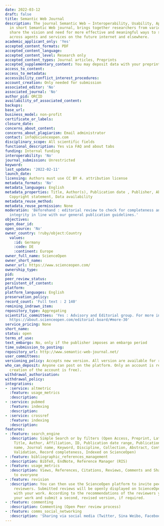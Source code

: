 ```yaml
---
date: 2022-03-12
draft: false
title: Semantic Web Journal
description: The journal Semantic Web – Interoperability, Usability, Applicability,
  in short Semantic Web journal, brings together researchers from various fields which
  share the vision and need for more effective and meaningful ways to share information
  across agents and services on the future internet and elsewhere.
academic_applicant_only: 'Yes'
accepted_content_formats: PDF
accepted_content_language:
accepted_content_level: Research only
accepted_content_types: Journal articles, Preprints
accepted_supplementary_content: You may deposit data with your preprint
access_to_content:
access_to_metadata:
accessibility_conflict_interest_procedures:
account_creation: Only needed for submission
associated_editor: 'No'
associated_journal: 'No'
author_pid: ORCID
availability_of_associated_content:
backups:
base_url:
business_model: non-profit
certificate_or_labels:
closure_date:
concerns_about_content:
concerns_about_plagiarism: Email administrator
contact: info@scienceopen.com
disciplinary_scope: All scientific fields
functional_description: Yes via FAQ and about tabs
funding: Internal funding
interoperability: 'No'
journal_submission: Unrestricted
keyword:
last_update: '2022-02-11'
launch_date:
licensing: Authors must use CC BY 4. attribution license
metadata_formats: 'No'
metadata_languages: English
metadata_properties: Title, Author(s), Publication date , Publisher, Abstract, Identifier,
  Copyright statement, Data availability
metadata_reuse_method:
metadata_reuse_permission: None
moderation: 'Beforehand : editorial review to check for completeness and basic scholarly
  integrity in line with our general publication guidelines.'
objectives:
open_doar_id:
open_source: 'No'
owner_country: !ruby/object:Country
  values:
    :id: Germany
    :code: DE
    :continent: Europe
owner_full_name: ScienceOpen
owner_short_name:
owner_url: https://www.scienceopen.com/
ownership_type:
pid:
peer_review_status:
persistent_of_content:
platform:
platform_languages: English
preservation_policy:
record_count: 'Full text : 2 140'
remining_indrawn_item:
repository_type: Aggregating
scientific_committees: 'Yes : Advisory and Editorial group. For more information :
  https://about.scienceopen.com/editorial-board/#more-30'
service_pricing: None
short_name:
status: open
terms_of_use:
text_embargo: No, only if the publisher imposes an embargo period
time_submission_to_posting:
repository_url: http://www.semantic-web-journal.net/
user_committees:
versioning_policy: Accepts new version. All version are available for readers.
who_can_deposit: Anyone can post on the platform. Only an account is required ( The
  creation of the account is free).
withdrawal_authorisation:
withdrawal_policy:
integrations:
- :service: altmetric
  :feature: usage_metrics
  :description:
- :service: pubmed
  :feature: indexing
  :description:
- :service: crossref
  :feature: indexing
  :description:
features:
- :feature: search_engine
  :description: Simple Search or by filters (Open Access, Preprint, Latest version,
    Title, Author, Affiliation, ID, Publication date range, Publication date, Publisher
    name, Journal name, Keyword, Discipline, Collection, Abstract, Content type, Source,
    Validation, Record completeness, Indexed on ScienceOpen)
- :feature: bibliographic_references_management
  :description: BibTeX, EndNote, Reference Manager (RIS)
- :feature: usage_metrics
  :description: Views, References, Citations, Reviews, Comments and Shares are visible
    to everyone
- :feature: revision
  :description: You can then use the ScienceOpen platform to invite peers as potential
    reviewers. Submitted reviews will be openly displayed on ScienceOpen together
    with your work. According to the recommendations of the reviewers you may modify
    your work and submit a second, revised version, if required.
- :feature: commenting
  :description: Commenting (Open Peer review process)
- :feature: comms_social_networking
  :description: 'Sharing via social media (Twitter, Sina Weibo, Facebook and mail)      https://blog.scienceopen.com/'
---
```



